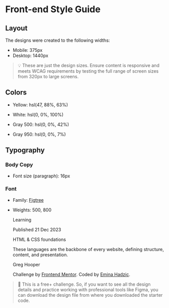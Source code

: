 # Front-end Style Guide

## Layout

The designs were created to the following widths:

- Mobile: 375px
- Desktop: 1440px

> 💡 These are just the design sizes. Ensure content is responsive and meets WCAG requirements by testing the full range of screen sizes from 320px to large screens.

## Colors

- Yellow: hsl(47, 88%, 63%)

- White: hsl(0, 0%, 100%)

- Gray 500: hsl(0, 0%, 42%)
- Gray 950: hsl(0, 0%, 7%)

## Typography

### Body Copy

- Font size (paragraph): 16px

### Font

- Family: [Figtree](https://fonts.google.com/specimen/Figtree)
- Weights: 500, 800

  Learning

  Published 21 Dec 2023

  HTML & CSS foundations

  These languages are the backbone of every website, defining structure, content, and presentation.

  Greg Hooper

  
    <div class="attribution">
    Challenge by <a href="https://www.frontendmentor.io?ref=challenge" target="_blank">Frontend Mentor</a>.
    Coded by <a href="#">Emina Hadzic</a>.
  </div>

> 💎 This is a free+ challenge. So, if you want to see all the design details and practice working with professional tools like Figma, you can download the design file from where you downloaded the starter code.
